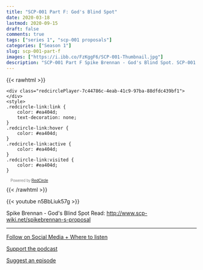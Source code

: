 ```yaml
---
title: "SCP-001 Part F: God's Blind Spot"
date: 2020-03-18
lastmod: 2020-09-15
draft: false
comments: true
tags: ["series 1", "scp-001 proposals"]
categories: ["Season 1"]
slug: scp-001-part-f
images: ["https://i.ibb.co/FzKggF6/SCP-001-Thumbnail.jpg"]
description: "SCP-001 Part F Spike Brennan - God's Blind Spot. SCP-001 is distinguished as the only known natural location on Earth with absolute zero ambient Akiva radiation."
---
```


{{< rawhtml >}}
<script async defer onload="redcircleIframe();" src="https://api.podcache.net/embedded-player/sh/63705181-2bd5-4fc1-a869-6f5b27226efa/ep/7c44786c-4eab-41c9-97ba-88dfdc439bf1"></script>
    <div class="redcirclePlayer-7c44786c-4eab-41c9-97ba-88dfdc439bf1"></div>
    <style>
    .redcircle-link:link {
        color: #ea404d;
        text-decoration: none;
    }
    .redcircle-link:hover {
        color: #ea404d;
    }
    .redcircle-link:active {
        color: #ea404d;
    }
    .redcircle-link:visited {
        color: #ea404d;
    }
</style>
<p style="margin-top:3px;margin-left:11px;font-family: sans-serif;font-size: 10px; color: gray;">Powered by <a class="redcircle-link" href="https://redcircle.com?utm_source=rc_embedded_player&utm_medium=web&utm_campaign=embedded_v1">RedCircle</a></p>
{{< /rawhtml >}}

{{< youtube n5BbLiuk57g >}}

Spike Brennan - God's Blind Spot
Read: http://www.scp-wiki.net/spikebrennan-s-proposal

---

[Follow on Social Media + Where to listen](/links)

[Support the podcast](/support)

[Suggest an episode](/suggest)
